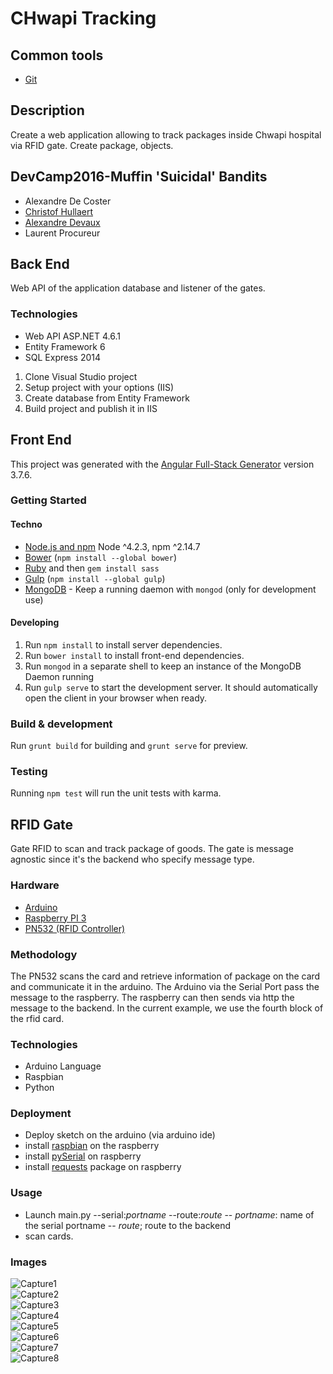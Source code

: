 # CHwapi Tracking

## Common tools

- [Git](https://git-scm.com/)

## Description

Create a web application allowing to track packages inside Chwapi hospital via RFID gate.  Create package, objects.

## DevCamp2016-Muffin 'Suicidal' Bandits

+ Alexandre De Coster
+ [Christof Hullaert](https://github.com/cHullaert)
+ [Alexandre Devaux](https://githbub.com/overworks-be)
+ Laurent Procureur

## Back End

Web API of the application database and listener of the gates.

### Technologies
+ Web API ASP.NET 4.6.1
+ Entity Framework 6
+ SQL Express 2014

1. Clone Visual Studio project
2. Setup project with your options (IIS) 
3. Create database from Entity Framework
4. Build project and publish it in IIS

## Front End

This project was generated with the [Angular Full-Stack Generator](https://github.com/DaftMonk/generator-angular-fullstack) version 3.7.6.

### Getting Started

#### Techno

- [Node.js and npm](nodejs.org) Node ^4.2.3, npm ^2.14.7
- [Bower](bower.io) (`npm install --global bower`)
- [Ruby](https://www.ruby-lang.org) and then `gem install sass`
- [Gulp](http://gulpjs.com/) (`npm install --global gulp`)
- [MongoDB](https://www.mongodb.org/) - Keep a running daemon with `mongod`  (only for development use)

#### Developing

1. Run `npm install` to install server dependencies.
2. Run `bower install` to install front-end dependencies.
3. Run `mongod` in a separate shell to keep an instance of the MongoDB Daemon running
4. Run `gulp serve` to start the development server. It should automatically open the client in your browser when ready.

### Build & development

Run `grunt build` for building and `grunt serve` for preview.

### Testing

Running `npm test` will run the unit tests with karma.

## RFID Gate

Gate RFID to scan and track package of goods.  The gate is message agnostic since it's the backend who specify message type.

### Hardware

- [Arduino](https://www.arduino.cc)
- [Raspberry PI 3](https://www.raspberrypi.org/products/raspberry-pi-3-model-b/)
- [PN532 (RFID Controller)](https://www.adafruit.com/product/789)

### Methodology

The PN532 scans the card and retrieve information of package on the card and communicate it in the arduino.  The Arduino via the Serial Port pass the message to the raspberry.
The raspberry can then sends via http the message to the backend.  In the current example, we use the fourth block of the rfid card.

### Technologies

- Arduino Language
- Raspbian 
- Python

### Deployment

- Deploy sketch on the arduino (via arduino ide)
- install [raspbian](https://www.raspberrypi.org/downloads/raspbian/) on the raspberry
- install [pySerial](https://pypi.python.org/pypi/pyserial/2.7) on raspberry 
- install [requests](http://docs.python-requests.org/en/master/) package on raspberry

### Usage

- Launch main.py --serial:*portname* --route:*route*
	-- *portname*: name of the serial portname
	-- *route*; route to the backend
- scan cards.

### Images

<div class="container">
  <div class="row">
    <div class="col-md-6"><img src="https://github.com/micbelgique/DevCamp2016-Team9/blob/master/FrontEnd/client/assets/images/Capture1.png" alt="Capture1"/></div>
    <div class="col-md-6"><img src="https://github.com/micbelgique/DevCamp2016-Team9/blob/master/FrontEnd/client/assets/images/Capture2.png" alt="Capture2"/></div>
  </div>
  <div class="row">
    <div class="col-md-6"><img src="https://github.com/micbelgique/DevCamp2016-Team9/blob/master/FrontEnd/client/assets/images/Capture3.png" alt="Capture3"/></div>
    <div class="col-md-6"><img src="https://github.com/micbelgique/DevCamp2016-Team9/blob/master/FrontEnd/client/assets/images/Capture4.png" alt="Capture4"/></div>
  </div>
  <div class="row">
    <div class="col-md-6"><img src="https://github.com/micbelgique/DevCamp2016-Team9/blob/master/FrontEnd/client/assets/images/Capture5.png" alt="Capture5"/></div>
    <div class="col-md-6"><img src="https://github.com/micbelgique/DevCamp2016-Team9/blob/master/FrontEnd/client/assets/images/Capture6.png" alt="Capture6"/></div>
  </div>
  <div class="row">
    <div class="col-md-6"><img src="https://github.com/micbelgique/DevCamp2016-Team9/blob/master/FrontEnd/client/assets/images/Capture7.png" alt="Capture7"/></div>
    <div class="col-md-6"><img src="https://github.com/micbelgique/DevCamp2016-Team9/blob/master/FrontEnd/client/assets/images/Capture8.png" alt="Capture8"/></div>
  </div>
</div>

